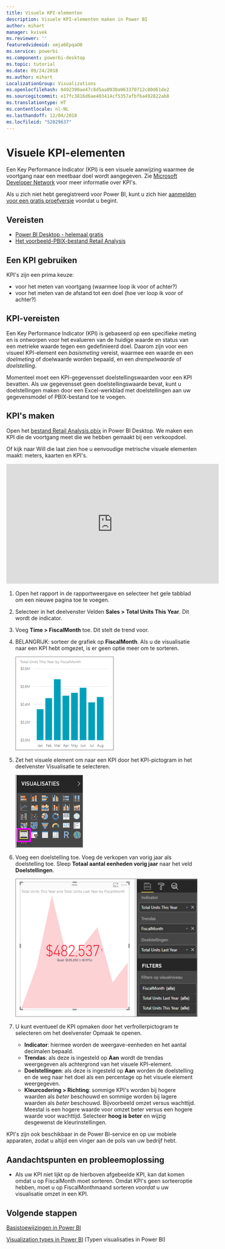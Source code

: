 ```yaml
---
title: Visuele KPI-elementen
description: Visuele KPI-elementen maken in Power BI
author: mihart
manager: kvivek
ms.reviewer: ''
featuredvideoid: xmja6EpqaO0
ms.service: powerbi
ms.component: powerbi-desktop
ms.topic: tutorial
ms.date: 09/24/2018
ms.author: mihart
LocalizationGroup: Visualizations
ms.openlocfilehash: 0492390ae47c8d5aa0930a063370712c80d61de2
ms.sourcegitcommit: e17fc3816d6ae403414cf5357afbf6a492822ab8
ms.translationtype: HT
ms.contentlocale: nl-NL
ms.lasthandoff: 12/04/2018
ms.locfileid: "52829637"
---
```

# <a name="kpi-visuals"></a>Visuele KPI-elementen
Een Key Performance Indicator (KPI) is een visuele aanwijzing waarmee de voortgang naar een meetbaar doel wordt aangegeven. Zie [Microsoft Developer Network](https://msdn.microsoft.com/library/hh272050) voor meer informatie over KPI's.

Als u zich niet hebt geregistreerd voor Power BI, kunt u zich hier [aanmelden voor een gratis proefversie](https://app.powerbi.com/signupredirect?pbi_source=web) voordat u begint.

## <a name="prerequisites"></a>Vereisten
* [Power BI Desktop - helemaal gratis](https://powerbi.microsoft.com/en-us/get-started/)
* [Het voorbeeld-PBIX-bestand Retail Analysis](http://download.microsoft.com/download/9/6/D/96DDC2FF-2568-491D-AAFA-AFDD6F763AE3/Retail%20Analysis%20Sample%20PBIX.pbix)

## <a name="when-to-use-a-kpi"></a>Een KPI gebruiken
KPI's zijn een prima keuze:

* voor het meten van voortgang (waarmee loop ik voor of achter?)
* voor het meten van de afstand tot een doel (hoe ver loop ik voor of achter?)   

## <a name="kpi-requirements"></a>KPI-vereisten
Een Key Performance Indicator (KPI) is gebaseerd op een specifieke meting en is ontworpen voor het evalueren van de huidige waarde en status van een metrieke waarde tegen een gedefinieerd doel. Daarom zijn voor een visueel KPI-element een *basismeting* vereist, waarmee een waarde en een *doelmeting* of doelwaarde worden bepaald, en een *drempelwaarde* of *doelstelling*.

Momenteel moet een KPI-gegevensset doelstellingswaarden voor een KPI bevatten. Als uw gegevensset geen doelstellingswaarde bevat, kunt u doelstellingen maken door een Excel-werkblad met doelstellingen aan uw gegevensmodel of PBIX-bestand toe te voegen.


## <a name="how-to-create-a-kpi"></a>KPI's maken
Open het [bestand Retail Analysis.pbix](http://download.microsoft.com/download/9/6/D/96DDC2FF-2568-491D-AAFA-AFDD6F763AE3/Retail%20Analysis%20Sample%20PBIX.pbix) in Power BI Desktop. We maken een KPI die de voortgang meet die we hebben gemaakt bij een verkoopdoel.

Of kijk naar Will die laat zien hoe u eenvoudige metrische visuele elementen maakt: meters, kaarten en KPI's.

<iframe width="560" height="315" src="https://www.youtube.com/embed/xmja6EpqaO0?list=PL1N57mwBHtN0JFoKSR0n-tBkUJHeMP2cP" frameborder="0" allowfullscreen></iframe>

1. Open het rapport in de rapportweergave en selecteer het gele tabblad om een nieuwe pagina toe te voegen.    
2. Selecteer in het deelvenster Velden **Sales > Total Units This Year**.  Dit wordt de indicator.
3. Voeg **Time > FiscalMonth** toe.  Dit stelt de trend voor.
4. BELANGRIJK: sorteer de grafiek op **FiscalMonth**. Als u de visualisatie naar een KPI hebt omgezet, is er geen optie meer om te sorteren.

    ![](media/power-bi-visualization-kpi/power-bi-chart.png)
5. Zet het visuele element om naar een KPI door het KPI-pictogram in het deelvenster Visualisatie te selecteren.
   
    ![](media/power-bi-visualization-kpi/power-bi-kpi-template.png)
6. Voeg een doelstelling toe. Voeg de verkopen van vorig jaar als doelstelling toe. Sleep **Totaal aantal eenheden vorig jaar** naar het veld **Doelstellingen**.
   
    ![](media/power-bi-visualization-kpi/power-bi-kpi-done.png)
7. U kunt eventueel de KPI opmaken door het verfrollerpictogram te selecteren om het deelvenster Opmaak te openen.
   
   * **Indicator**: hiermee worden de weergave-eenheden en het aantal decimalen bepaald.
   * **Trendas**: als deze is ingesteld op **Aan** wordt de trendas weergegeven als achtergrond van het visuele KPI-element.  
   * **Doelstellingen**: als deze is ingesteld op **Aan** worden de doelstelling en de weg naar het doel als een percentage op het visuele element weergegeven.
   * **Kleurcodering > Richting**: sommige KPI's worden bij hogere waarden als *beter* beschouwd en sommige worden bij lagere waarden als *beter* beschouwd. Bijvoorbeeld omzet versus wachttijd. Meestal is een hogere waarde voor omzet beter versus een hogere waarde voor wachttijd. Selecteer **hoog is beter** en wijzig desgewenst de kleurinstellingen.


KPI's zijn ook beschikbaar in de Power BI-service en op uw mobiele apparaten, zodat u altijd een vinger aan de pols van uw bedrijf hebt.

## <a name="considerations-and-troubleshooting"></a>Aandachtspunten en probleemoplossing
* Als uw KPI niet lijkt op de hierboven afgebeelde KPI, kan dat komen omdat u op FiscalMonth moet sorteren. Omdat KPI's geen sorteeroptie hebben, moet u op FiscalMonthmaand sorteren *voordat* u uw visualisatie omzet in een KPI.

## <a name="next-steps"></a>Volgende stappen

[Basistoewijzingen in Power BI](power-bi-map-tips-and-tricks.md)

[Visualization types in Power BI](power-bi-visualization-types-for-reports-and-q-and-a.md) (Typen visualisaties in Power BI)